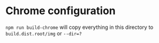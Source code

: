 # Chrome configuration

`npm run build-chrome` will copy everything in this directory to `build.dist.root/img` or `--dir=?`